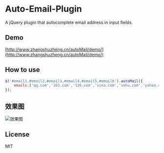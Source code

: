 # Auto-Email-Plugin
A jQuery plugin that autocomplete email address in input fields. 

## Demo
[http://www.zhangshuzheng.cn/autoMail/demo/](http://www.zhangshuzheng.cn/autoMail/demo/)

## How to use
```js
$('#email1,#email2,#email3,#email4,#email5,#email6').autoMail({
	emails:['qq.com','163.com','126.com','sina.com','sohu.com','yahoo.cn','gmail.com','hotmail.com','live.cn']
});  
```
## 效果图

![效果图](demo/autoMail-demo.png)

## License
MIT
